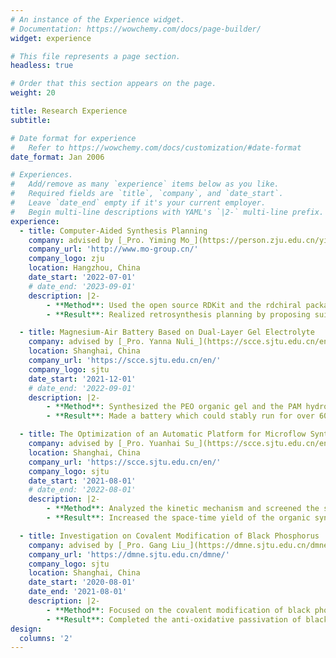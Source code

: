 ```yaml
---
# An instance of the Experience widget.
# Documentation: https://wowchemy.com/docs/page-builder/
widget: experience

# This file represents a page section.
headless: true

# Order that this section appears on the page.
weight: 20

title: Research Experience
subtitle:

# Date format for experience
#   Refer to https://wowchemy.com/docs/customization/#date-format
date_format: Jan 2006

# Experiences.
#   Add/remove as many `experience` items below as you like.
#   Required fields are `title`, `company`, and `date_start`.
#   Leave `date_end` empty if it's your current employer.
#   Begin multi-line descriptions with YAML's `|2-` multi-line prefix.
experience:
  - title: Computer-Aided Synthesis Planning
    company: advised by [_Pro. Yiming Mo_](https://person.zju.edu.cn/yimingmo) from [Zhejiang University Mo Research Lab](http://www.mo-group.cn/)
    company_url: 'http://www.mo-group.cn/'
    company_logo: zju
    location: Hangzhou, China
    date_start: '2022-07-01'
    # date_end: '2023-09-01'
    description: |2-
        - **Method**: Used the open source RDKit and the rdchiral package to construct a model about retrosynthesis based on  molecular similarity in Python,  involving the process of atom-mapping, calculating fingerprints, calculating similarity scores, extracting reaction templates, proposing candidate precursors and so on, which analyzed reactions from both the open patent literature and the reaction database of energetic material synthesis collected individually
        - **Result**: Realized retrosynthesis planning by proposing suitable precursors for the given target compound

  - title: Magnesium-Air Battery Based on Dual-Layer Gel Electrolyte
    company: advised by [_Pro. Yanna Nuli_](https://scce.sjtu.edu.cn/en/jiaoshi.php?aid=112&c=3) from [SJTU Electrochemistry and Energy Technology Institute](https://scce.sjtu.edu.cn/en/)
    location: Shanghai, China
    company_url: 'https://scce.sjtu.edu.cn/en/'
    company_logo: sjtu
    date_start: '2021-12-01'
    # date_end: '2022-09-01'
    description: |2-
        - **Method**: Synthesized the PEO organic gel and the PAM hydrogel as electrolyte, and used glove box  to dry the PEO gel, then assembled magnesium-air battery with the dual-layer gel electrolyte in different types, like the sandwich type and the cable type.
        - **Result**: Made a battery which could stably run for over 60h with a low voltage, and it endowed a loose needle-like discharge product to take place of the passive magnesium hydroxide layer, which prevented the corrosion of Mg and promoted the utilization of Mg anode.

  - title: The Optimization of an Automatic Platform for Microflow Synthesis
    company: advised by [_Pro. Yuanhai Su_](https://scce.sjtu.edu.cn/en/jiaoshi.php?aid=444&c=2) from [SJTU Continuous-Flow Reactor Technology Research Group](https://scce.sjtu.edu.cn/en/)
    location: Shanghai, China
    company_url: 'https://scce.sjtu.edu.cn/en/'
    company_logo: sjtu
    date_start: '2021-08-01'
    # date_end: '2022-08-01'
    description: |2-
        - **Method**: Analyzed the kinetic mechanism and screened the structures of the photomicroreactor to optimize an automatically continuous-microflow platform.
        - **Result**: Increased the space-time yield of the organic synthesis for quadricyclane to 40 times higher than the previously reported synthetic process

  - title: Investigation on Covalent Modification of Black Phosphorus
    company: advised by [_Pro. Gang Liu_](https://dmne.sjtu.edu.cn/dmne/6764-2/) from [SJTU Brain-Inspired and Smart Bionic Device Lab](hhttps://dmne.sjtu.edu.cn/dmne/)
    company_url: 'https://dmne.sjtu.edu.cn/dmne/'
    company_logo: sjtu
    location: Shanghai, China
    date_start: '2020-08-01'
    date_end: '2021-08-01'
    description: |2-
        - **Method**: Focused on the covalent modification of black phosphorus nanosheets and used the capture and release effects of BPNSs-TPA on electrons to construct a resistive random access memory (RRAM)
        - **Result**: Completed the anti-oxidative passivation of black phosphorus and tested the constructed RRAM which showed stable erasing and writing over 150 times
design:
  columns: '2'
---
```

